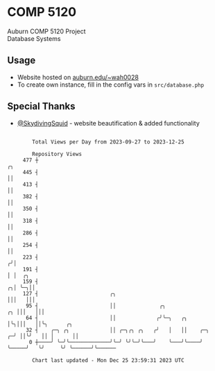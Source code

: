 # COMP 5120
Auburn COMP 5120 Project  
Database Systems

## Usage
- Website hosted on [auburn.edu/~wah0028](https://webhome.auburn.edu/~wah0028/)
- To create own instance, fill in the config vars in `src/database.php`

## Special Thanks
- [@SkydivingSquid](https://github.com/SkydivingSquid) - website beautification & added functionality

```

        Total Views per Day from 2023-09-27 to 2023-12-25

        Repository Views
     477 ┼                                                                    ╭╮
     445 ┤                                                                    ││
     413 ┤                                                                    ││
     382 ┤                                                                    ││
     350 ┤                                                                    ││
     318 ┤                                                                    ││
     286 ┤                                                                    ││
     254 ┤                                                                    ││
     223 ┤                                                                   ╭╯│
     191 ┤                                                                   │ │  ╭╮
     159 ┤                                                                 ╭╮│ ╰─╮││
     127 ┤                       ╭╮                                        │││   │││
      95 ┤                       ││              ╭╮                     ╭╮ │││   │││
      64 ┤                       ││             ╭╯╰─╮   ╭╮              │╰╮│││   ││╰╮      ╭╮
      32 ┤    ╭─╮ ╭╮             ││ ╭─╮╭╮ ╭╮   ╭╯   │   ││    ╭─╮     ╭─╯ ││╰╯   ││ │      ││
       0 ┼────╯ ╰─╯╰─────────────╯╰─╯ ╰╯╰─╯╰───╯    ╰───╯╰────╯ ╰─────╯   ╰╯     ╰╯ ╰──────╯╰──────

        Chart last updated - Mon Dec 25 23:59:31 2023 UTC
        
```

